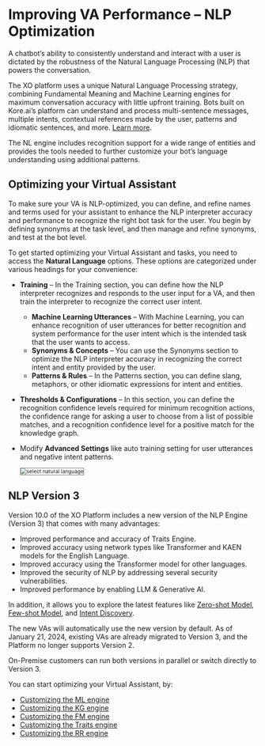# Improving VA Performance – NLP Optimization

A chatbot’s ability to consistently understand and interact with a user is dictated by the robustness of the Natural Language Processing (NLP) that powers the conversation.

The XO platform uses a unique Natural Language Processing strategy, combining Fundamental Meaning and Machine Learning engines for maximum conversation accuracy with little upfront training. Bots built on Kore.ai’s platform can understand and process multi-sentence messages, multiple intents, contextual references made by the user, patterns and idiomatic sentences, and more. <a href="https://docsinternal-kore.github.io/docs/xo/automation/natural-language/nlp-introduction/" target="_blank">Learn more</a>.

The NL engine includes recognition support for a wide range of entities and provides the tools needed to further customize your bot’s language understanding using additional patterns.


## Optimizing your Virtual Assistant

To make sure your VA is NLP-optimized, you can define, and refine names and terms used for your assistant to enhance the NLP interpreter accuracy and performance to recognize the right bot task for the user.
You begin by defining synonyms at the task level, and then manage and refine synonyms, and test at the bot level.

To get started optimizing your Virtual Assistant and tasks, you need to access the **Natural Language** options. These options are categorized under various headings for your convenience:

* **Training** – In the Training section, you can define how the NLP interpreter recognizes and responds to the user input for a VA, and then train the interpreter to recognize the correct user intent.
    * **Machine Learning Utterances** – With Machine Learning, you can enhance recognition of user utterances for better recognition and system performance for the user intent which is the intended task that the user wants to access.
    * **Synonyms & Concepts** – You can use the Synonyms section to optimize the NLP interpreter accuracy in recognizing the correct intent and entity provided by the user.
    * **Patterns & Rules** – In the Patterns section, you can define slang, metaphors, or other idiomatic expressions for intent and entities.

* **Thresholds & Configurations** – In this section, you can define the recognition confidence levels required for minimum recognition actions, the confidence range for asking a user to choose from a list of possible matches, and a recognition confidence level for a positive match for the knowledge graph.
* Modify **Advanced Settings** like auto training setting for user utterances and negative intent patterns.

    <img src="../images/select-natural-language.png" alt="select natural language" title="select natural language" style="border: 1px solid gray; zoom:75%;">

## NLP Version 3

Version 10.0 of the XO Platform includes a new version of the NLP Engine (Version 3) that comes with many advantages:

* Improved performance and accuracy of Traits Engine.
* Improved accuracy using network types like Transformer and KAEN models for the English Language.
* Improved accuracy using the Transformer model for other languages.
* Improved the security of NLP by addressing several security vulnerabilities.
* Improved performance by enabling LLM & Generative AI.

In addition, it allows you to explore the latest features like <a href="https://docsinternal-kore.github.io/docs/xo/automation/natural-language/training/machine-learning-engine/#zero-shot-learning-model-with-openai" target="_blank">Zero-shot Model</a>, <a href="https://docsinternal-kore.github.io/docs/xo/automation/natural-language/training/machine-learning-engine/#few-shot-model-koreai-hosted-embeddings" target="_blank">Few-shot Model</a>, and <a href="https://docsinternal-kore.github.io/docs/xo/automation/tools/intent-discovery/" target="_blank">Intent Discovery</a>.

The new VAs will automatically use the new version by default. As of January 21, 2024, existing VAs are already migrated to Version 3, and the Platform no longer supports Version 2.

On-Premise customers can run both versions in parallel or switch directly to Version 3.

You can start optimizing your Virtual Assistant, by:

* <a href="https://docsinternal-kore.github.io/docs/xo/automation/natural-language/training/machine-learning-engine/" target="_blank">Customizing the ML engine</a>
* <a href="https://docsinternal-kore.github.io/docs/xo/answers/knowledge-ai/knowledge-graph-training/" target="_blank">Customizing the KG engine</a>
* <a href="https://docsinternal-kore.github.io/docs/xo/automation/natural-language/training/fundamental-meaning/" target="_blank">Customizing the FM engine</a>
* <a href="https://docsinternal-kore.github.io/docs/xo/automation/natural-language/training/traits/" target="_blank">Customizing the Traits engine</a>
* <a href="https://docsinternal-kore.github.io/docs/xo/automation/natural-language/training/ranking-and-resolver/" target="_blank">Customizing the RR engine</a>